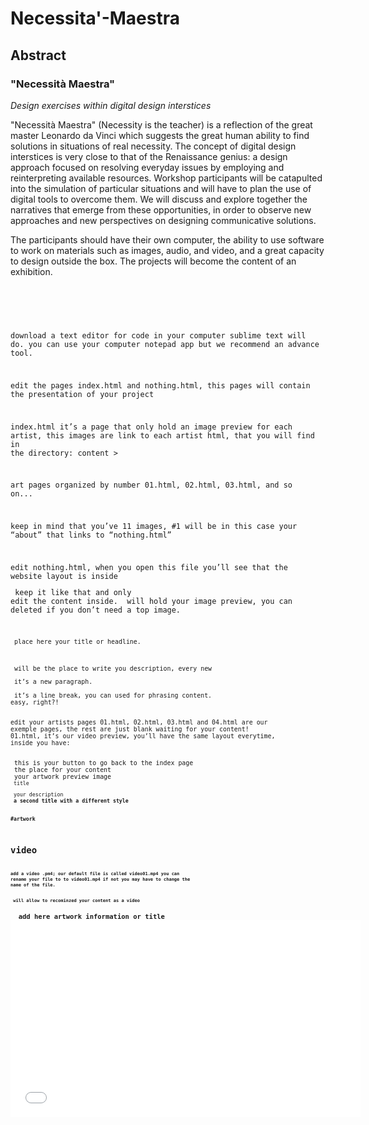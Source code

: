 # Necessita'-Maestra

## Abstract
### "Necessità Maestra"
*Design exercises within digital design interstices*

"Necessità Maestra" (Necessity is the teacher) is a reflection of the great master Leonardo da Vinci which suggests the great human ability to find solutions in situations of real necessity. The concept of digital design interstices is very close to that of the Renaissance genius: a design approach focused on resolving everyday issues by employing and reinterpreting available resources.
Workshop participants will be catapulted into the simulation of particular situations and will have to plan the use of digital tools to overcome them. We will discuss and explore together the narratives that emerge from these opportunities, in order to observe new approaches and new perspectives on designing communicative solutions.

The participants should have their own computer, the ability to use software to work on materials such as images, audio, and video, and a great capacity to design outside the box. The projects will become the content of an exhibition.
<code>
#
download a text editor for code in your computer
sublime text will do. you can use your computer notepad app but we recommend an advance tool.

edit the pages
index.html and nothing.html, this pages will contain the presentation of your project

index.html it’s a page that only hold an image preview for each artist, this images are link to each artist html, that you will find in the directory: content >

art pages organized by number 01.html, 02.html, 03.html, and so on...

keep in mind that you’ve 11 images, #1 will be in this case your “about” that links to “nothing.html”

edit nothing.html, when you open this file you’ll see that the website layout is inside <div class=”dsc”> keep it like that and only edit the content inside.
<img> will hold your image preview, you can deleted if you don’t need a top image.

<small> place here your title or headline.
<p> will be the place to write you description, every new <p> it’s a new paragraph.
<br> it’s a line break, you can used for phrasing content.
easy, right?!

edit your artists pages
01.html, 02.html, 03.html and 04.html are our exemple pages, the rest are just blank waiting for your content!
01.html, it’s our video preview, you’ll have the same layout everytime, inside you have:
<div class="tw"> this is your button to go back to the index page
<div class="dsc"> the place for your content
<img> your artwork preview image
<small> title
<p> your description
<strong> a second title with a different style

#artwork
<code>
# video
add a video .pm4; our default file is called video01.mp4 you can rename your file to to video01.mp4 if not you may have to change the name of the file.
<div class="embed-video"> will allow to recominzed your content as a video
<h2>  add here artwork information or title
<iframe width="560" height="315" You need to put here the real dimension of the video.
src="img/01/video01.mp4" frameborder="0" allowfullscreen>
you can change here the name of your video file replacing the directory and file name.

edit 02.html, it’s our image preview, it has the same layout as 01.html (see above)

# images
add an image: .jpg.tiff.png.gif; our default file is called 01.jpg you can rename your file to 01 or you can the name of the file.
<h2>  add here artwork information or title:<img src="img/02/02.jpg" border="0" change here the name of your image replacing 02.jpg see in the exemple code that you can use files as .jpg, .png or .gif.

03.html, it’s our exemple for net.art pieces
preview image with link for work
<a href="img/03/index.html"> This link the image to the artist net.art piece to have a full screen experience, just replace the url
<img> image preview of the artwork


# net.art
add a Net.art work: add the art files in the artist directory, for this template is img/03/
<div class="embed-netart"> will allow to recognize your content as a net.art
<h2>  add here artwork information or title
<iframe width="800" height="700" frameborder="0" please keep it like this.
src="img/03/index.html"> you can add an iframe preview here, changing the src directory of your preference, keep in mind that you have a link on the image on the top of the page for full experience.


# audio
add an Audio .mp3 format; our default file is called audio04.pm3 you can rename your file to audio04 or you can modify the name of the file.
<div style="float: center"><audio controls> will allow to recominzed your content as a Audio
<source src="img/04/audio04.mp3" type="audio/mpeg"> change the directory of the file here. keep it simple, export your audio always as mp3 05.html,  06.html, 07.html, 08.html, 09.html, 10.html, are blank pages with our default layout, they’re waiting for your artist content, keep in mind that we create a folder directory for each artist, if you have more than 10 artist just create a new folder add their content link it to their html page, and make sure you add in the index page the link to their work page.
</code>

